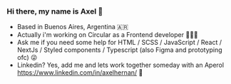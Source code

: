 ### Hi there, my name is Axel 👋

- Based in Buenos Aires, Argentina 🇦🇷
- Actually i'm working on Circular as a Frontend developer 👨🏽‍💻
- Ask me if you need some help for HTML / SCSS / JavaScript / React / NextJs / Styled components / Typescript (also Figma and prototyping ofc) 😜
- Linkedin? Yes, add me and lets work together someday with an Aperol https://www.linkedin.com/in/axelhernan/ 🍷
